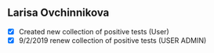   ## Larisa Ovchinnikova
* [x] Created new collection of positive tests (User)
* [x] 9/2/2019 renew collection of positive tests (USER ADMIN)